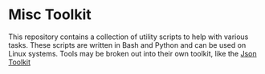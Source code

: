 # Misc Toolkit

This repository contains a collection of utility scripts to help with various tasks. These scripts are written in Bash and Python and can be used on Linux systems.
Tools may be broken out into their own toolkit, like the [Json Toolkit](https://github.com/tyleradams/json-toolkit/)
